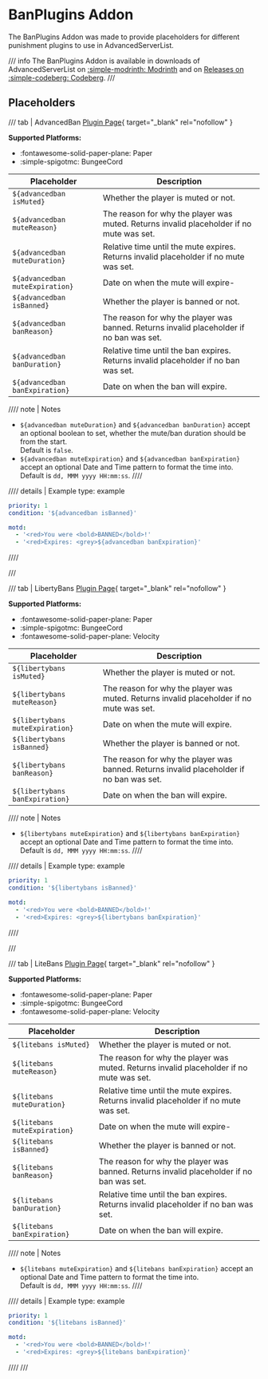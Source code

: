 # BanPlugins Addon

The BanPlugins Addon was made to provide placeholders for different punishment plugins to use in AdvancedServerList.

/// info
The BanPlugins Addon is available in downloads of AdvancedServerList on [:simple-modrinth: Modrinth](https://modrinth.com/plugin/advancedserverlist) and on [Releases on :simple-codeberg: Codeberg](https://codeberg.org/Andre601/AdvancedServerList/releases).
///

## Placeholders

/// tab | AdvancedBan
[Plugin Page](https://www.spigotmc.org/resources/8695/){ target="_blank" rel="nofollow" }

**Supported Platforms:**

- :fontawesome-solid-paper-plane: Paper
- :simple-spigotmc: BungeeCord

| Placeholder                     | Description                                                                              |
|---------------------------------|------------------------------------------------------------------------------------------|
| `${advancedban isMuted}`        | Whether the player is muted or not.                                                      |
| `${advancedban muteReason}`     | The reason for why the player was muted. Returns invalid placeholder if no mute was set. |
| `${advancedban muteDuration}`   | Relative time until the mute expires. Returns invalid placeholder if no mute was set.    |
| `${advancedban muteExpiration}` | Date on when the mute will expire-                                                       |
| `${advancedban isBanned}`       | Whether the player is banned or not.                                                     |
| `${advancedban banReason}`      | The reason for why the player was banned. Returns invalid placeholder if no ban was set. |
| `${advancedban banDuration}`    | Relative time until the ban expires. Returns invalid placeholder if no ban was set.      |
| `${advancedban banExpiration}`  | Date on when the ban will expire.                                                        |

//// note | Notes
-   `${advancedban muteDuration}` and `${advancedban banDuration}` accept an optional boolean to set, whether the mute/ban duration should be from the start.  
    Default is `false`.
-   `${advancedban muteExpiration}` and `${advancedban banExpiration}` accept an optional Date and Time pattern to format the time into.  
    Default is `dd, MMM yyyy HH:mm:ss`.
////

//// details | Example
    type: example

```yaml title="banned.yml"
priority: 1
condition: '${advancedban isBanned}'

motd:
  - '<red>You were <bold>BANNED</bold>!'
  - '<red>Expires: <grey>${advancedban banExpiration}'
```
////

///

/// tab | LibertyBans
[Plugin Page](https://modrinth.com/plugin/libertybans/){ target="_blank" rel="nofollow" }

**Supported Platforms:**

- :fontawesome-solid-paper-plane: Paper
- :simple-spigotmc: BungeeCord
- :fontawesome-solid-paper-plane: Velocity

| Placeholder                     | Description                                                                              |
|---------------------------------|------------------------------------------------------------------------------------------|
| `${libertybans isMuted}`        | Whether the player is muted or not.                                                      |
| `${libertybans muteReason}`     | The reason for why the player was muted. Returns invalid placeholder if no mute was set. |
| `${libertybans muteExpiration}` | Date on when the mute will expire.                                                       |
| `${libertybans isBanned}`       | Whether the player is banned or not.                                                     |
| `${libertybans banReason}`      | The reason for why the player was banned. Returns invalid placeholder if no ban was set. |
| `${libertybans banExpiration}`  | Date on when the ban will expire.                                                        |

//// note | Notes
- `${libertybans muteExpiration}` and `${libertybans banExpiration}` accept an optional Date and Time pattern to format the time into.  
  Default is `dd, MMM yyyy HH:mm:ss`.
////

//// details | Example
    type: example

```yaml title="banned.yml"
priority: 1
condition: '${libertybans isBanned}'

motd:
  - '<red>You were <bold>BANNED</bold>!'
  - '<red>Expires: <grey>${libertybans banExpiration}'
```
////

///

/// tab | LiteBans
[Plugin Page](https://www.spigotmc.org/resources/3715/){ target="_blank" rel="nofollow" }

**Supported Platforms:**

- :fontawesome-solid-paper-plane: Paper
- :simple-spigotmc: BungeeCord
- :fontawesome-solid-paper-plane: Velocity

| Placeholder                  | Description                                                                              |
|------------------------------|------------------------------------------------------------------------------------------|
| `${litebans isMuted}`        | Whether the player is muted or not.                                                      |
| `${litebans muteReason}`     | The reason for why the player was muted. Returns invalid placeholder if no mute was set. |
| `${litebans muteDuration}`   | Relative time until the mute expires. Returns invalid placeholder if no mute was set.    |
| `${litebans muteExpiration}` | Date on when the mute will expire-                                                       |
| `${litebans isBanned}`       | Whether the player is banned or not.                                                     |
| `${litebans banReason}`      | The reason for why the player was banned. Returns invalid placeholder if no ban was set. |
| `${litebans banDuration}`    | Relative time until the ban expires. Returns invalid placeholder if no ban was set.      |
| `${litebans banExpiration}`  | Date on when the ban will expire.                                                        |

//// note | Notes
-   `${litebans muteExpiration}` and `${litebans banExpiration}` accept an optional Date and Time pattern to format the time into.  
    Default is `dd, MMM yyyy HH:mm:ss`.
////

//// details | Example
    type: example

```yaml title="banned.yml"
priority: 1
condition: '${litebans isBanned}'

motd:
  - '<red>You were <bold>BANNED</bold>!'
  - '<red>Expires: <grey>${litebans banExpiration}'
```
////
///
